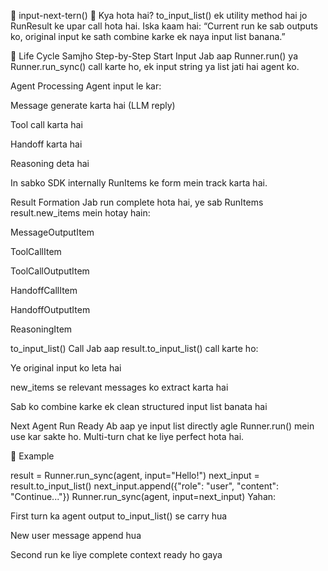 🧠 input-next-tern() 
📌 Kya hota hai?
to_input_list() ek utility method hai jo RunResult ke upar call hota hai. Iska kaam hai:
“Current run ke sab outputs ko, original input ke sath combine karke ek naya input list banana.”

🔁 Life Cycle Samjho Step-by-Step
Start Input
Jab aap Runner.run() ya Runner.run_sync() call karte ho, ek input string ya list jati hai agent ko.

Agent Processing
Agent input le kar:

Message generate karta hai (LLM reply)

Tool call karta hai

Handoff karta hai

Reasoning deta hai

In sabko SDK internally RunItems ke form mein track karta hai.

Result Formation
Jab run complete hota hai, ye sab RunItems result.new_items mein hotay hain:

MessageOutputItem

ToolCallItem

ToolCallOutputItem

HandoffCallItem

HandoffOutputItem

ReasoningItem

to_input_list() Call
Jab aap result.to_input_list() call karte ho:

Ye original input ko leta hai

new_items se relevant messages ko extract karta hai

Sab ko combine karke ek clean structured input list banata hai

Next Agent Run Ready
Ab aap ye input list directly agle Runner.run() mein use kar sakte ho.
Multi-turn chat ke liye perfect hota hai.



🧪  Example 

result = Runner.run_sync(agent, input="Hello!")
next_input = result.to_input_list()
next_input.append({"role": "user", "content": "Continue..."})
Runner.run_sync(agent, input=next_input)
Yahan:

First turn ka agent output to_input_list() se carry hua

New user message append hua

Second run ke liye complete context ready ho gaya